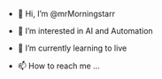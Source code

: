 - 👋 Hi, I’m @mrMorningstarr
- 👀 I’m interested in AI and Automation 
- 🌱 I’m currently learning to live

- 📫 How to reach me ...

<!---
mrMorningstarr/mrMorningstarr is a ✨ special ✨ repository because its `README.md` (this file) appears on your GitHub profile.
You can click the Preview link to take a look at your changes.
--->
